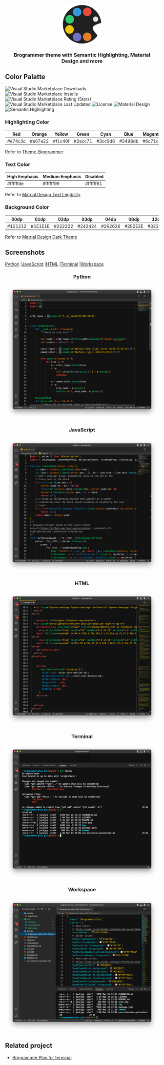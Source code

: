<p align="center" href="https://marketplace.visualstudio.com/items?itemName=jackjyq.brogrammer-plus">
    <img  src="./icon.png"/>
</p>

<h3 align="center">
Brogrammer theme with Semantic Highlighting, Material Design and more
</h3>

## Color Palatte

>

![Visual Studio Marketplace Downloads](https://img.shields.io/visual-studio-marketplace/d/jackjyq.brogrammer-plus?color=%23e74c3c&style=for-the-badge)
![Visual Studio Marketplace Installs](https://img.shields.io/visual-studio-marketplace/i/jackjyq.brogrammer-plus?color=%23e67e22&style=for-the-badge)
![Visual Studio Marketplace Rating (Stars)](https://img.shields.io/visual-studio-marketplace/stars/jackjyq.brogrammer-plus?color=%23f1c40f&style=for-the-badge)
![Visual Studio Marketplace Last Updated](https://img.shields.io/visual-studio-marketplace/last-updated/jackjyq.brogrammer-plus?color=%232ecc71&style=for-the-badge)
![License](https://img.shields.io/github/license/jackjyq/vscode-theme-brogrammer-plus?color=%233cc9d6&style=for-the-badge)
![Material Design](https://img.shields.io/badge/UI-Material%20Design-%253498db?style=for-the-badge)
![Semantic Highlighting](https://img.shields.io/badge/With-Semantic%20Highlighting-%236c71c4?style=for-the-badge)

### Highlighting Color

| Red     | Orange  | Yellow  | Green   | Cyan    | Blue    | Magenta |
| ------- | ------- | ------- | ------- | ------- | ------- | ------- |
| #e74c3c | #e67e22 | #f1c40f | #2ecc71 | #3cc9d6 | #3498db | #6c71c4 |

Refer to [Theme-Brogrammer](https://github.com/gerane/VSCodeThemes/tree/master/gerane.Theme-Brogrammer)

### Text Color

| High Emphasis | Medium Emphasis | Disabled  |
| ------------- | --------------- | --------- |
| #ffffffde     | #ffffff99       | #ffffff61 |

Refer to [Matrial Design Text Legibility](https://material.io/design/color/text-legibility.html#text-backgrounds)

### Background Color

| 00dp    | 01dp    | 02dp    | 03dp    | 04dp    | 08dp    | 12dp    | 16dp    | 24dp    |
| ------- | ------- | ------- | ------- | ------- | ------- | ------- | ------- | ------- |
| #121212 | #1E1E1E | #222222 | #242424 | #262626 | #2E2E2E | #323232 | #363636 | #383838 |

Refer to [Matrial Design Dark Theme](https://material.io/design/color/dark-theme.html#properties)

## Screenshots

[Python](#python) |[JavaScript](#javascript) |[HTML](#html) |[Terminal](#terminal) |[Workspace](#workspace)

<h3 align="center" id="python" >Python</h3>

![](./img/python.png)

<h3 align="center" id="javascript" >JavaScript</h3>

![](./img/javascript.png)

<h3 align="center" id="html">HTML</h3>

![](./img/html.png)

<h3 align="center" id="terminal">Terminal</h3>

![](./img/terminal.png)

<h3 align="center" id="workspace">Workspace</h3>

![](./img/workspace.png)

## Related project

- [Brogrammer Plus for terminal](https://github.com/jackjyq/iTerm2-Color-Schemes)
